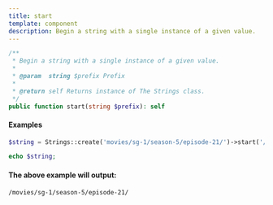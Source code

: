 ```yaml
---
title: start
template: component
description: Begin a string with a single instance of a given value.
---
```


```php
/**
 * Begin a string with a single instance of a given value.
 *
 * @param  string $prefix Prefix
 *
 * @return self Returns instance of The Strings class.
 */
public function start(string $prefix): self
```

#### Examples

```php
$string = Strings::create('movies/sg-1/season-5/episode-21/')->start('/');

echo $string;
```

#### The above example will output:

```text
/movies/sg-1/season-5/episode-21/
```
